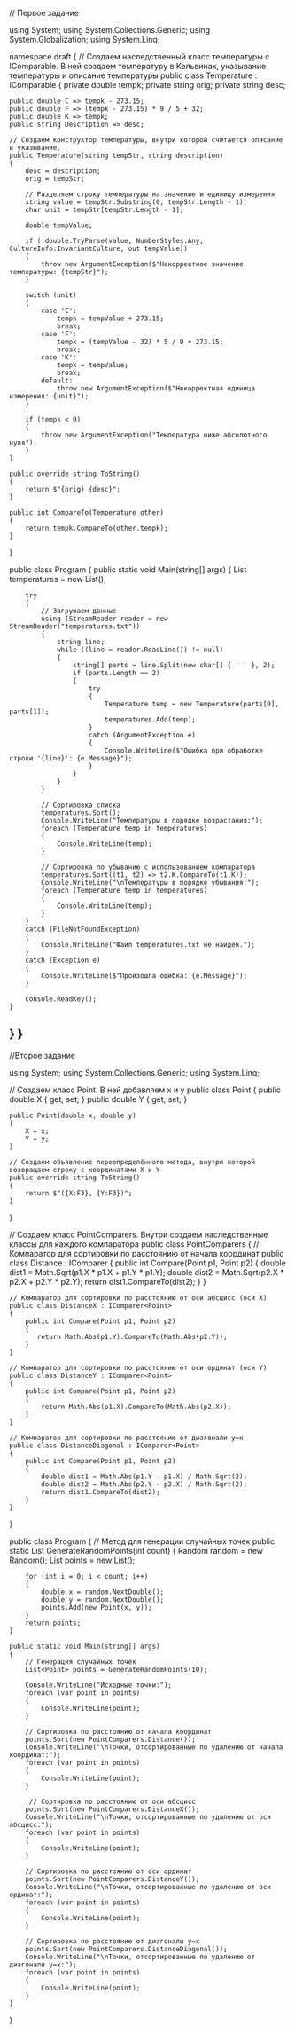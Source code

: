// Первое задание

using System;
using System.Collections.Generic;
using System.Globalization;
using System.Linq;

namespace draft
{
// Создаем наследственный класс температуры с IComparable. В ней создаем температуру в Кельвинах, указывание температуры и описание температуры
    public class Temperature : IComparable<Temperature>
{
    private double tempk;
    private string orig;
    private string desc;

    public double C => tempk - 273.15;
    public double F => (tempk - 273.15) * 9 / 5 + 32;
    public double K => tempk;
    public string Description => desc;

    // Создаем конструктор температуры, внутри которой считается описание и указывание.
    public Temperature(string tempStr, string description)
    {
        desc = description;
        orig = tempStr;

        // Разделяем строку температуры на значение и единицу измерения
        string value = tempStr.Substring(0, tempStr.Length - 1);
        char unit = tempStr[tempStr.Length - 1];

        double tempValue;

        if (!double.TryParse(value, NumberStyles.Any, CultureInfo.InvariantCulture, out tempValue))
        {
            throw new ArgumentException($"Некорректное значение температуры: {tempStr}");
        }

        switch (unit)
        {
            case 'C':
                tempk = tempValue + 273.15;
                break;
            case 'F':
                tempk = (tempValue - 32) * 5 / 9 + 273.15;
                break;
            case 'K':
                tempk = tempValue;
                break;
            default:
                throw new ArgumentException($"Некорректная единица измерения: {unit}");
        }

        if (tempk < 0)
        {
            throw new ArgumentException("Температура ниже абсолютного нуля");
        }
    }

    public override string ToString()
    {
        return $"{orig} {desc}";
    }

    public int CompareTo(Temperature other)
    {
        return tempk.CompareTo(other.tempk);
    }
}

public class Program
{
    public static void Main(string[] args)
    {
        List<Temperature> temperatures = new List<Temperature>();

        try
        {
            // Загружаем данные
            using (StreamReader reader = new StreamReader("temperatures.txt"))
            {
                string line;
                while ((line = reader.ReadLine()) != null)
                {
                    string[] parts = line.Split(new char[] { ' ' }, 2);
                    if (parts.Length == 2)
                    {
                        try
                        {
                            Temperature temp = new Temperature(parts[0], parts[1]);
                            temperatures.Add(temp);
                        }
                        catch (ArgumentException e)
                        {
                            Console.WriteLine($"Ошибка при обработке строки '{line}': {e.Message}");
                        }
                    }
                }
            }

            // Сортировка списка
            temperatures.Sort();
            Console.WriteLine("Температуры в порядке возрастания:");
            foreach (Temperature temp in temperatures)
            {
                Console.WriteLine(temp);
            }

            // Сортировка по убыванию с использованием компаратора
            temperatures.Sort((t1, t2) => t2.K.CompareTo(t1.K));
            Console.WriteLine("\nТемпературы в порядке убывания:");
            foreach (Temperature temp in temperatures)
            {
                Console.WriteLine(temp);
            }
        }
        catch (FileNotFoundException)
        {
            Console.WriteLine("Файл temperatures.txt не найден.");
        }
        catch (Exception e)
        {
            Console.WriteLine($"Произошла ошибка: {e.Message}");
        }

        Console.ReadKey();
    }
}
}
--------------------------------------------------------------------------------------------------------------------------------------------------------------------------

//Второе задание

using System;
using System.Collections.Generic;
using System.Linq;

// Создаем класс Point. В ней добавляем x и y
public class Point
{
    public double X { get; set; }
    public double Y { get; set; }

    public Point(double x, double y)
    {
        X = x;
        Y = y;
    }

    // Создаем объявление переопределённого метода, внутри которой возвращаем строку с координатами X и Y
    public override string ToString()
    {
        return $"({X:F3}, {Y:F3})";
    }
}

// Создаем класс PointComparers. Внутри создаем наследственные классы для каждого компаратора
public class PointComparers
{
     // Компаратор для сортировки по расстоянию от начала координат
    public class Distance : IComparer<Point>
    {
        public int Compare(Point p1, Point p2)
        {
            double dist1 = Math.Sqrt(p1.X * p1.X + p1.Y * p1.Y);
            double dist2 = Math.Sqrt(p2.X * p2.X + p2.Y * p2.Y);
            return dist1.CompareTo(dist2);
        }
    }

    // Компаратор для сортировки по расстоянию от оси абсцисс (оси X)
    public class DistanceX : IComparer<Point>
    {
        public int Compare(Point p1, Point p2)
        {
           return Math.Abs(p1.Y).CompareTo(Math.Abs(p2.Y));
        }
    }

    // Компаратор для сортировки по расстоянию от оси ординат (оси Y)
    public class DistanceY : IComparer<Point>
    {
        public int Compare(Point p1, Point p2)
        {
            return Math.Abs(p1.X).CompareTo(Math.Abs(p2.X));
        }
    }

    // Компаратор для сортировки по расстоянию от диагонали y=x
    public class DistanceDiagonal : IComparer<Point>
    {
        public int Compare(Point p1, Point p2)
        {
            double dist1 = Math.Abs(p1.Y - p1.X) / Math.Sqrt(2);
            double dist2 = Math.Abs(p2.Y - p2.X) / Math.Sqrt(2);
            return dist1.CompareTo(dist2);
        }
    }
}


public class Program
{
    // Метод для генерации случайных точек
    public static List<Point> GenerateRandomPoints(int count)
    {
        Random random = new Random();
        List<Point> points = new List<Point>();

        for (int i = 0; i < count; i++)
        {
            double x = random.NextDouble();
            double y = random.NextDouble();
            points.Add(new Point(x, y));
        }
        return points;
    }
   
    public static void Main(string[] args)
    {
        // Генерация случайных точек
        List<Point> points = GenerateRandomPoints(10);

        Console.WriteLine("Исходные точки:");
        foreach (var point in points)
        {
            Console.WriteLine(point);
        }

        // Сортировка по расстоянию от начала координат
        points.Sort(new PointComparers.Distance());
        Console.WriteLine("\nТочки, отсортированные по удалению от начала координат:");
        foreach (var point in points)
        {
            Console.WriteLine(point);
        }
        
         // Сортировка по расстоянию от оси абсцисс
        points.Sort(new PointComparers.DistanceX());
        Console.WriteLine("\nТочки, отсортированные по удалению от оси абсцисс:");
        foreach (var point in points)
        {
            Console.WriteLine(point);
        }

        // Сортировка по расстоянию от оси ординат
        points.Sort(new PointComparers.DistanceY());
        Console.WriteLine("\nТочки, отсортированные по удалению от оси ординат:");
        foreach (var point in points)
        {
            Console.WriteLine(point);
        }
        
        // Сортировка по расстоянию от диагонали y=x
        points.Sort(new PointComparers.DistanceDiagonal());
        Console.WriteLine("\nТочки, отсортированные по удалению от диагонали y=x:");
        foreach (var point in points)
        {
            Console.WriteLine(point);
        }
    }
}
